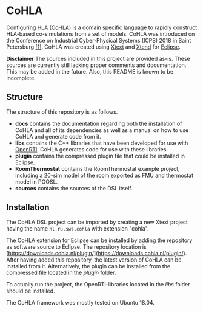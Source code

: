 # CoHLA
Configuring HLA ([CoHLA](https://cohla.nl/)) is a domain specific language to rapidly construct HLA-based co-simulations from a set of models.
CoHLA was introduced on the Conference on Industrial Cyber-Physical Systems (ICPS) 2018 in Saint Petersburg [[1]](https://thomasnagele.nl/papers/ICPS2018/).
CoHLA was created using [Xtext](https://www.eclipse.org/Xtext/) and [Xtend](https://www.eclipse.org/xtend/) for [Eclipse](https://www.eclipse.org/).

**Disclaimer** The sources included in this project are provided as-is. These sources are currently still lacking proper comments and documentation. This may be added in the future. Also, this README is known to be incomplete.

## Structure
The structure of this repository is as follows.

* **docs** contains the documentation regarding both the installation of CoHLA and all of its dependencies as well as a manual on how to use CoHLA and generate code from it.
* **libs** contains the C++ libraries that have been developed for use with [OpenRTI](https://sourceforge.net/projects/openrti/). CoHLA generates code for use with these libraries.
* **plugin** contains the compressed plugin file that could be installed in Eclipse.
* **RoomThermostat** contains the RoomThermostat example project, including a 20-sim model of the room exported as FMU and thermostat model in POOSL.
* **sources** contains the sources of the DSL itself.

## Installation
The CoHLA DSL project can be imported by creating a new Xtext project having the name ```nl.ru.sws.cohla``` with extension "cohla".

The CoHLA extension for Eclipse can be installed by adding the repository as software source to Eclipse.
The repository location is [https://downloads.cohla.nl/plugin/](https://downloads.cohla.nl/plugin/).
After having added this repository, the latest version of CoHLA can be installed from it.
Alternatively, the plugin can be installed from the compressed file located in the *plugin* folder.

To actually run the project, the OpenRTI-libraries located in the *libs* folder should be installed.

The CoHLA framework was mostly tested on Ubuntu 18.04.
